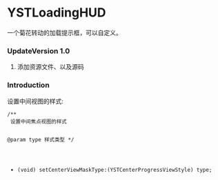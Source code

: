# YSTLoadingHUD
一个菊花转动的加载提示框，可以自定义。

### UpdateVersion 1.0
1. 添加资源文件、以及源码

### Introduction
<p>设置中间视图的样式:</p>
<pre><code>/**
 设置中间焦点视图的样式

 @param type 样式类型
 */
+ (void) setCenterViewMaskType:(YSTCenterProgressViewStyle) type;
</code></pre>

